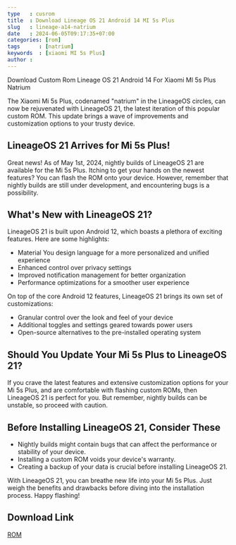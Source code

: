 ```yaml
---
type   : cusrom
title  : Download Lineage OS 21 Android 14 MI 5s Plus
slug   : lineage-a14-natrium
date   : 2024-06-05T09:17:35+07:00
categories: [rom]
tags      : [natrium]
keywords  : [xiaomi MI 5s Plus]
author : 
---
```


Download Custom Rom Lineage OS 21 Android 14 For Xiaomi MI 5s Plus Natrium

The Xiaomi Mi 5s Plus, codenamed "natrium" in the LineageOS circles, can now be rejuvenated with LineageOS 21, the latest iteration of this popular custom ROM. This update brings a wave of improvements and customization options to your trusty device.

## LineageOS 21 Arrives for Mi 5s Plus!

Great news! As of May 1st, 2024, nightly builds of LineageOS 21 are available for the Mi 5s Plus. Itching to get your hands on the newest features? You can flash the ROM onto your device. However, remember that nightly builds are still under development, and encountering bugs is a possibility.

## What's New with LineageOS 21?

LineageOS 21 is built upon Android 12, which boasts a plethora of exciting features. Here are some highlights:

* Material You design language for a more personalized and unified experience
* Enhanced control over privacy settings
* Improved notification management for better organization
* Performance optimizations for a smoother user experience

On top of the core Android 12 features, LineageOS 21 brings its own set of customizations:

* Granular control over the look and feel of your device
* Additional toggles and settings geared towards power users
* Open-source alternatives to the pre-installed operating system

## Should You Update Your Mi 5s Plus to LineageOS 21?

If you crave the latest features and extensive customization options for your Mi 5s Plus, and are comfortable with flashing custom ROMs, then LineageOS 21 is perfect for you. But remember, nightly builds can be unstable, so proceed with caution.

## Before Installing LineageOS 21, Consider These

* Nightly builds might contain bugs that can affect the performance or stability of your device.
* Installing a custom ROM voids your device's warranty.
* Creating a backup of your data is crucial before installing LineageOS 21.


With LineageOS 21, you can breathe new life into your Mi 5s Plus. Just weigh the benefits and drawbacks before diving into the installation process. Happy flashing!


## Download Link
[ROM](https://t.me/wahyu6070files/125?single)

